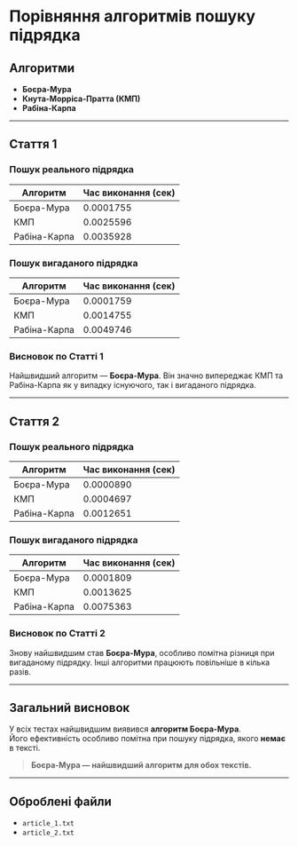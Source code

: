 # Порівняння алгоритмів пошуку підрядка

## Алгоритми

- **Боєра-Мура**
- **Кнута-Морріса-Пратта (КМП)**
- **Рабіна-Карпа**

---

## Стаття 1

### Пошук реального підрядка

| Алгоритм     | Час виконання (сек) |
| ------------ | ------------------- |
| Боєра-Мура   | 0.0001755           |
| КМП          | 0.0025596           |
| Рабіна-Карпа | 0.0035928           |

### Пошук вигаданого підрядка

| Алгоритм     | Час виконання (сек) |
| ------------ | ------------------- |
| Боєра-Мура   | 0.0001759           |
| КМП          | 0.0014755           |
| Рабіна-Карпа | 0.0049746           |

### Висновок по Статті 1

Найшвидший алгоритм — **Боєра-Мура**. Він значно випереджає КМП та Рабіна-Карпа як у випадку існуючого, так і вигаданого підрядка.

---

## Стаття 2

### Пошук реального підрядка

| Алгоритм     | Час виконання (сек) |
| ------------ | ------------------- |
| Боєра-Мура   | 0.0000890           |
| КМП          | 0.0004697           |
| Рабіна-Карпа | 0.0012651           |

### Пошук вигаданого підрядка

| Алгоритм     | Час виконання (сек) |
| ------------ | ------------------- |
| Боєра-Мура   | 0.0001809           |
| КМП          | 0.0013625           |
| Рабіна-Карпа | 0.0075363           |

### Висновок по Статті 2

Знову найшвидшим став **Боєра-Мура**, особливо помітна різниця при вигаданому підрядку. Інші алгоритми працюють повільніше в кілька разів.

---

## Загальний висновок

У всіх тестах найшвидшим виявився **алгоритм Боєра-Мура**.  
Його ефективність особливо помітна при пошуку підрядка, якого **немає** в тексті.

> **Боєра-Мура — найшвидший алгоритм для обох текстів.**

---

## Оброблені файли

- `article_1.txt`
- `article_2.txt`
